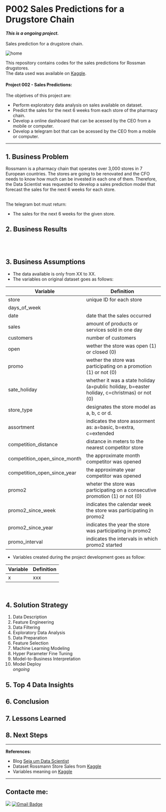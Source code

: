 # P002 Sales Predictions for a Drugstore Chain
**_This is a ongoing project._** <br><br>
Sales prediction for a drugstore chain.

![home](https://www.gsmmaniak.pl/wp-content/uploads/gsmmaniak/2019/03/rossmann-wypuscil-promocje-w-black-friday-ale-mocno-sie-przeliczyl-rozwscieczeni-klienci-skladaja-skargi-zwykle-zlodziejstwo-2389046.jpg) 

This repository contains codes for the sales predictions for Rossman drugstores. <br>
The data used was available on [Kaggle](https://www.kaggle.com/c/rossmann-store-sales).

#### Project 002 - Sales Predictions:
The objetives of this project are:
* Perform exploratory data analysis on sales available on dataset.
* Predict the sales for the next 6 weeks from each store of the pharmacy chain.
* Develop a online dashboard that can be acessed by the CEO from a mobile or computer.
* Develop a telegram bot that can be acessed by the CEO from a mobile or computer.

---
## 1. Business Problem
Rossmann is a pharmacy chain that operates over 3,000 stores in 7 European countries. The stores are going to be renovated and the CFO needs to know how much can be invested in each one of them. Therefore, the Data Scientist was requested to develop a sales prediction model that  forecast the sales for the next 6 weeks for each store.
<!-- Marco: This forecast also informs the CEO which store is able to account for its own restoration with the income within this period. -->

<br>The telegram bot must return:
   * The sales for the next 6 weeks for the given store.<br>

## 2. Business Results
<br>
<br>

## 3. Business Assumptions
* The data available is only from XX to XX.
* The variables on original dataset goes as follows:<br>

Variable | Definition
------------ | -------------
|store | unique ID for each store|
|days_of_week | |
|date | date that the sales occurred|
|sales | amount of products or services sold in one day  |
|customers | number of customers |
|open | wether the store was open (1) or closed (0)|
|promo | wether the store was participating on a promotion (1) or not (0)|
|sate_holiday | whether it was a state holiday (a=public holiday, b=easter holiday, c=christmas) or not (0) |
|store_type | designates the store model as a, b, c or d. |
|assortment | indicates the store assorment as: a=basic, b=extra, c=extended|
|competition_distance | distance in meters to the nearest competitor store |
|competition_open_since_month | the approximate month competitor was opened|
|competition_open_since_year | the approximate year competitor was opened|
|promo2 | wheter the store was participating on a consecutive promotion (1) or not (0)|
|promo2_since_week | indicates the calendar week the store was participating in promo2|
|promo2_since_year | indicates the year the store was participating in promo2|
|promo_interval | indicates the intervals in which promo2 started|

* Variables created during the project development goes as follow:

Variable | Definition
------------ | -------------
| x | xxx |


<br>

## 4. Solution Strategy
1. Data Description
2. Feature Engineering
3. Data Filtering
4. Exploratory Data Analysis
5. Data Preparation
6. Feature Selection
7. Machine Learning Modeling
8. Hyper Parameter Fine Tuning
9. Model-to-Business Interpretation
10. Model Deploy
<br>_ongoing_<br>

## 5. Top 4 Data Insights
<!-- 1. Properties built with basements decreased after the 80s
2. Almost 60% of the properties became available during summer/spring.
3. 50% of properties that should be bought are in a 15km radius from the lake.
4. Properties selected to be bought in a 15km radius from lake correspond to 60% of expected profit. -->

## 6. Conclusion
<!-- The objective of this project was to create a online dashboard to House Rocket's CEO. Deploying the dashboard on Heroku platforms provided the CEO acess from anywhere facilitating data visualization and business decisions. -->

## 7. Lessons Learned

## 8. Next Steps
<!--* Determine which season of the year would be the best to execute a sale.
* Get more address data to fill NAs.
* Expand this methodology to other regions that House Rocket operates.-->


----
**References:**
* Blog [Seja um Data Scientist](https://sejaumdatascientist.com/eu-criei-esse-projeto-e-consegui-meu-primeiro-emprego-como-data-scientist/)
* Dataset Rossmann Store Sales from [Kaggle](https://www.kaggle.com/c/rossmann-store-sales/overview)
* Variables meaning on [Kaggle](https://www.kaggle.com/c/rossmann-store-sales/data)

----
## Contacte me:
[<img src="https://img.shields.io/badge/linkedin-%230077B5.svg?&style=for-the-badge&logo=linkedin&logoColor=white" />](https://www.linkedin.com/in/marianaborgal/)
[![Gmail Badge](https://img.shields.io/badge/Gmail-D14836?style=for-the-badge&logo=gmail&logoColor=white&link=mailto:mariana.albor@gmail.com)](mailto:mariana.albor@gmail.com)
